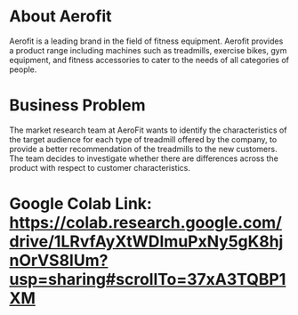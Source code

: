 # About Aerofit
Aerofit is a leading brand in the field of fitness equipment. Aerofit provides a product range including machines such as treadmills, exercise bikes, gym equipment, and fitness accessories to cater to the needs of all categories of people.

# Business Problem
The market research team at AeroFit wants to identify the characteristics of the target audience for each type of treadmill offered by the company, to provide a better recommendation of the treadmills to the new customers. The team decides to investigate whether there are differences across the product with respect to customer characteristics.

# Google Colab Link: https://colab.research.google.com/drive/1LRvfAyXtWDImuPxNy5gK8hjnOrVS8IUm?usp=sharing#scrollTo=37xA3TQBP1XM
